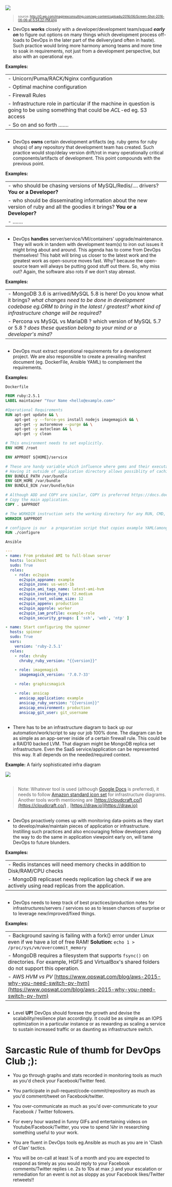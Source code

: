 ![](http://i0.wp.com/imaginexconsulting.com/wp-content/uploads/2016/06/Screen-Shot-2016-06-06-at-5.54.22-PM.png)
><sup><sub>source: http://i0.wp.com/imaginexconsulting.com/wp-content/uploads/2016/06/Screen-Shot-2016-06-06-at-5.54.22-PM.png

* DevOps **works** closely with a developer/development team/squad **_early on_** to figure out options on many things which development process off-loads to DevOps in the later part of the delivery(and often in haste). Such practice would bring more harmony among teams and more time to soak in requirements, not just from a development perspective, but also with an operational eye.  

**Examples:**

|   	|
|---	|     
| - Unicorn/Puma/RACK/Nginx configuration|
| - Optimal machine configuration|
| - Firewall Rules|
| - Infrastructure role in particular if the machine in question is going to be using something that could be _ACL_-ed eg. S3 access |
| - So on and so forth …….|

##

*   DevOps **owns** certain development artifacts (eg. ruby gems for ruby shops) of any repository that development team has created. Such practice would stop/delay version drift/rot in many operationally critical components/artifacts of development. This point compounds with the previous point.

**Examples:**

|   	|
|---	|
| - who should be chasing versions of MySQL/Redis/.... drivers?  **You or a Developer?** |
| - who should be disseminating information about the new version of ruby and all the goodies it brings?  **You or a Developer?** |
| -    ……. |

##


*   DevOps **handles** server/service/VM/containers' upgrade/maintenance. They will work in tandem with development team(s) to iron out issues it might bring about and around. This agenda has to come from DevOps themselves! This habit will bring us closer to the latest work and the greatest work as open-source moves fast. Why? because the open-source team will always be putting good stuff out there. So, why miss out? Again, the software also rots if we don't stay abreast.

**Examples:**

|   	|
|---	|
| - MongoDB 3.6 is arrived/MySQL 5.8 is here! Do you know what it brings? _what changes need to be done in development codebase eg.ORM to bring in the latest / greatest?_ _what kind of infrastructure change will be required?_
 | - Percona vs MySQL vs MariaDB ? which version of MySQL 5.7 or 5.8 ? _does these question belong to your mind or a developer's mind?_ |
    
##


*    DevOps must extract operational requirements for a development project. We are also responsible to create a prevailing manifest document (eg. DockerFile, Ansible YAML) to complement the requirements.

**Examples:**

`Dockerfile`
```Dockerfile
FROM ruby:2.5.1
LABEL maintainer "Your Name <hello@example.com>"

#Operational Requirements 
RUN apt-get update && \
    apt-get -y --force-yes install nodejs imagemagick && \
    apt-get -y autoremove --purge && \
    apt-get -y autoclean && \
    apt-get -y clean

# This environment needs to set explicitly. 
ENV HOME /root

ENV APPROOT ${HOME}/service

# These are handy variable which influence where gems and their executables are installed.
# Having it outside of application directory allows possiblity of caching it better in docker image layers.
ENV BUNDLE_PATH /var/bundle
ENV GEM_HOME /var/bundle
ENV BUNDLE_BIN /var/bundle/bin

# Although ADD and COPY are similar, COPY is preferred https://docs.docker.com/develop/develop-images/dockerfile_best-practices/#add-or-copy
# Copy the main application.
COPY . $APPROOT

# The WORKDIR instruction sets the working directory for any RUN, CMD, ENTRYPOINT, COPY and ADD instructions that follow it in the Dockerfile
WORKDIR $APPROOT

# configure is our  a preparation script that copies example YAML(among other things) to named yaml so that app could start up among
RUN ./configure

``` 

`Ansible`
```YAML
---
- name: From prebaked AMI to full-blown server
  hosts: localhost
  sudo: True
  roles:
    - role: ec2spin
      ec2spin_appname: example 
      ec2spin_zone: us-west-1b
      ec2spin_ami_tags_name: latest-ami-hvm
      ec2spin_instance_type: t2.medium
      ec2spin_root_volume_size: 12
      ec2spin_appenv: production
      ec2spin_approle: worker
      ec2spin_iam_profile: example-role
      ec2spin_security_groups: [ 'ssh', 'web', 'ntp' ]

- name: Start configuring the spinner
  hosts: spinner
  sudo: True
  vars:
    version: 'ruby-2.5.1'
  roles:
    - role: chruby
      chruby_ruby_version: "{{version}}"

    - role: imagemagick
      imagemagick_version: '7.0.7-33'

    - role: graphicsmagick

    - role: ansicap
      ansicap_application: example
      ansicap_ruby_version: "{{version}}"
      ansicap_environment: production
      ansicap_git_user: git_username

```

##




*   There has to be an infrastructure diagram to back up our automation/work/script to say our job 100% done. The diagram can be as simple as an app-server inside of a certain firewall rule. This could be a RAID10 backed LVM. That diagram might be MongoDB replica set infrastructure. Even the SaaS service/application can be represented this way. It all depends on the needed/required context.

   **Example:**
A fairly sophisticated infra diagram

![ ](.github/sample.png)

                 
##

>Note: Whatever tool is used (although [Google Docs](https://docs.google.com/drawings/d/1cch96MmZxZib_-KC6RcXkM2P6L0k_32kl_NwFFvEtv4/edit) is preferred), it needs to follow [Amazon standard icon set](https://aws.amazon.com/architecture/icons/) for infrastructure diagrams. Another tools worth mentioning are [https://cloudcraft.co/](https://cloudcraft.co/) , [https://draw.io](https://draw.io)

           
##



*   DevOps proactively comes up with monitoring data-points as they start to develop/make/maintain pieces of application or infrastructure. Instilling such practices and also encouraging fellow developers along the way to do the same in application viewpoint early on, will tame DevOps to future blunders.

**Examples:**

|   	|
|---	|
|-  Redis instances will need memory checks in addition to Disk/RAM/CPU checks |
|-  MongoDB replicaset needs replication lag check if we are actively using read replicas from the application.|

##

*   DevOps needs to keep track of best practices/production notes for infrastructures/servers / services so as to lessen chances of surprise or to leverage new/improved/fixed things.

**Examples:**
      
|   	|
|---	|
|- Background saving is failing with a fork() error under Linux even if we have a lot of free RAM! **Solution:** `echo 1 > /proc/sys/vm/overcommit_memory`|
|- MongoDB requires a filesystem that supports `fsync()` on directories. For example, HGFS and VirtualBox's shared folders do not support this operation.|
|- AWS _HVM vs PV_ [https://www.opswat.com/blog/aws-2015-why-you-need-switch-pv-hvm](https://www.opswat.com/blog/aws-2015-why-you-need-switch-pv-hvm)|


##


*   Level **UP!** DevOps should foresee the growth and devise the scalability/resilience plan accordingly. It could be as simple as an IOPS optimization in a particular instance or as rewarding as scaling a service to sustain increased traffic or as daunting as infrastructure switch.

##
##

# **Sarcastic Rule of thumb for DevOps Club ;):**
    
*   You go through graphs and stats recorded in monitoring tools as much as you'd check your Facebook/Twitter feed. 

*   You participate in pull-request/code-commit/repository as much as you'd comment/tweet on Facebook/twitter.

*   You over-communicate as much as you'd over-communicate to your Facebook / Twitter followers.

*   For every hour wasted in funny GIFs and entertaining videos on Youtube/Facebook/Twitter, you vow to spend ¼hr in researching something useful to your work.

*   You are fluent in DevOps tools eg.Ansible as much as you are in 'Clash of Clan' tactics.

*   You will be on-call at least ¼ of a month and you are expected to respond as timely as you would reply to your Facebook comments/Twitter replies i.e. 2s to 10s at max ;) and your escalation or remediation for an event is not as sloppy as your Facebook likes/Twitter retweets!!

